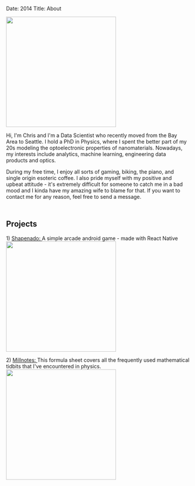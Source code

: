 Date: 2014
Title: About 

<div class="col-md-6" style="padding-left:0px;padding-right:7px">
<img src="/assets/common/photo.jpg" width="300" class="image_center_style" >
<p>Hi, I'm Chris and I'm a Data Scientist who recently moved from the Bay Area to Seattle. I hold a PhD in Physics, where I spent the better part of my 20s modeling the 
optoelectronic properties of nanomaterials. Nowadays, my interests include analytics, machine learning,  
engineering data products and optics.</p>      
   
<p>During my free time, I enjoy all sorts of gaming, biking, the piano, and single origin esoteric coffee. 
I also pride myself with my positive and upbeat attitude - it's extremely difficult
for someone to catch me in a bad mood and I kinda have my amazing wife to blame for that. If you want to contact me for 
any reason, feel free to send a message. </p>
 
<div class="text-center" style="padding-bottom:10px">
<a class="nounderline" href="http://linkedin.com/in/chrisvmiller/"><i class="fa fa-linkedin-square fa-5x" style="color:blue"></i></a>
<a class="nounderline" href="http://github.com/chrisvmiller"><i class="fa fa-github-square fa-5x" style="color:purple"></i></a>
<a class="nounderline" type="application/atom+xml" href="http://randomlyunique.com/feeds/all.atom.xml"><i class="fa fa-rss-square fa-5x" style="color:orange"></i></a>
</div>

</div>
<div class="col-md-6" style="padding-left:0px;padding-right:0px">
<h2 class="text-center">Projects</h2>
<p class="article-text">
1) <a class="nounderline" href="https://play.google.com/store/apps/details?id=com.shapenado&hl=en">Shapenado: </a>A simple arcade android game - made with React Native
<a class="nounderline" href="https://play.google.com/store/apps/details?id=com.shapenado&hl=en"> <img src="/assets/common/shapenado.png" width="300" class="image_center_style" > </a>
</p>

<p class="article-text">
2) <a class="nounderline" href="https://github.com/chrisvmiller/analytics/blob/master/millnotes/millnotes.pdf">Millnotes: </a>This formula sheet covers all the frequently used mathematical tidbits that I've encountered in physics.
<a class="nounderline" href="https://github.com/chrisvmiller/analytics/blob/master/millnotes/millnotes.pdf"><img src="/assets/common/millnotes.jpg" width="300" class="image_center_style"></a>  
</p>
</div>
